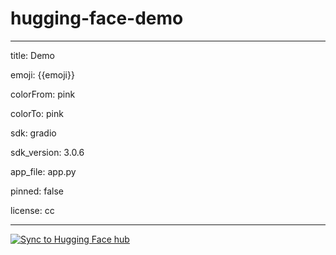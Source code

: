 # hugging-face-demo
---
title: Demo

emoji: {{emoji}}

colorFrom: pink

colorTo: pink

sdk: gradio

sdk_version: 3.0.6

app_file: app.py

pinned: false

license: cc

---


[![Sync to Hugging Face hub](https://github.com/NinaFatehi/hugging-face-demo/actions/workflows/main.yml/badge.svg)](https://github.com/NinaFatehi/hugging-face-demo/actions/workflows/main.yml)
